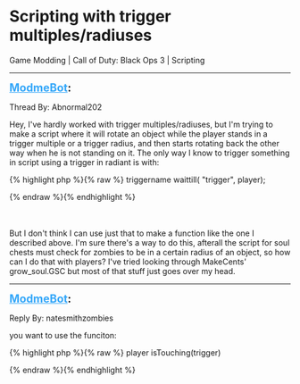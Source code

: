# Scripting with trigger multiples/radiuses
Game Modding | Call of Duty: Black Ops 3 | Scripting

---
<strong style="font-size: 1.4em;"><span style="text-decoration: underline;text-decoration-color: #34a7f9;"><span style="color:#34a7f9;">ModmeBot</span></span>:</strong>

<p>Thread By: Abnormal202<br /><p style="text-align:left;">Hey, I&#39;ve hardly worked with trigger multiples/radiuses, but I&#39;m trying to make a script where it will rotate an object while the player stands in a trigger multiple or a trigger radius, and then starts rotating back the other way when he is not standing on it. The only way I know to trigger something in script using a trigger in radiant is with:</p>{% highlight php %}{% raw %}
triggername waittill( "trigger", player);

{% endraw %}{% endhighlight %}
<br /><br /><br /><p style="text-align:left;">But I don&#39;t think I can use just that to make a function like the one I described above. I&#39;m sure there&#39;s a way to do this, afterall the script for soul chests must check for zombies to be in a certain radius of an object, so how can I do that with players? I&#39;ve tried looking through MakeCents&#39; grow_soul.GSC but most of that stuff just goes over my head.</p></p>

---
<strong style="font-size: 1.4em;"><span style="text-decoration: underline;text-decoration-color: #34a7f9;"><span style="color:#34a7f9;">ModmeBot</span></span>:</strong>

<p>Reply By: natesmithzombies<br /><p style="text-align:left;">you want to use the funciton: </p>{% highlight php %}{% raw %}
player isTouching(trigger)

{% endraw %}{% endhighlight %}
</p>
